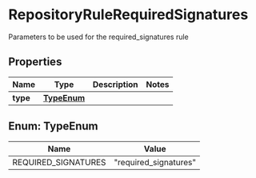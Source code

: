 

# RepositoryRuleRequiredSignatures

Parameters to be used for the required_signatures rule

## Properties

| Name | Type | Description | Notes |
|------------ | ------------- | ------------- | -------------|
|**type** | [**TypeEnum**](#TypeEnum) |  |  |



## Enum: TypeEnum

| Name | Value |
|---- | -----|
| REQUIRED_SIGNATURES | &quot;required_signatures&quot; |



